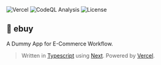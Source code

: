 <div>
  <img alt="Vercel" src="https://deploy-badge.vercel.app?url=https://ebuy.au.auth0.com&logo=vercel&name=vercel" />
  <img alt="CodeQL Analysis" src="https://github.com/ezralazuardy/ebuy/actions/workflows/github-code-scanning/codeql/badge.svg" />
  <img alt="License" src="https://img.shields.io/github/license/ezralazuardy/ebuy" />
</div>

## 🛒 ebuy

A Dummy App for E-Commerce Workflow.

> Written in [Typescript](https://typescriptlang.org) using [Next](https://nextjs.org). Powered by [Vercel](https://vercel.com).
